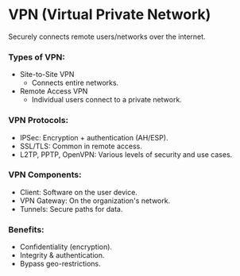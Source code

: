# VPN (Virtual Private Network)
Securely connects remote users/networks over the internet.

### Types of VPN:
- Site-to-Site VPN
    - Connects entire networks.
- Remote Access VPN
    - Individual users connect to a private network.

### VPN Protocols:
- IPSec: Encryption + authentication (AH/ESP).
- SSL/TLS: Common in remote access.
- L2TP, PPTP, OpenVPN: Various levels of security and use cases.

### VPN Components:
- Client: Software on the user device.
- VPN Gateway: On the organization's network.
- Tunnels: Secure paths for data.

### Benefits:
- Confidentiality (encryption).
- Integrity & authentication.
- Bypass geo-restrictions.

